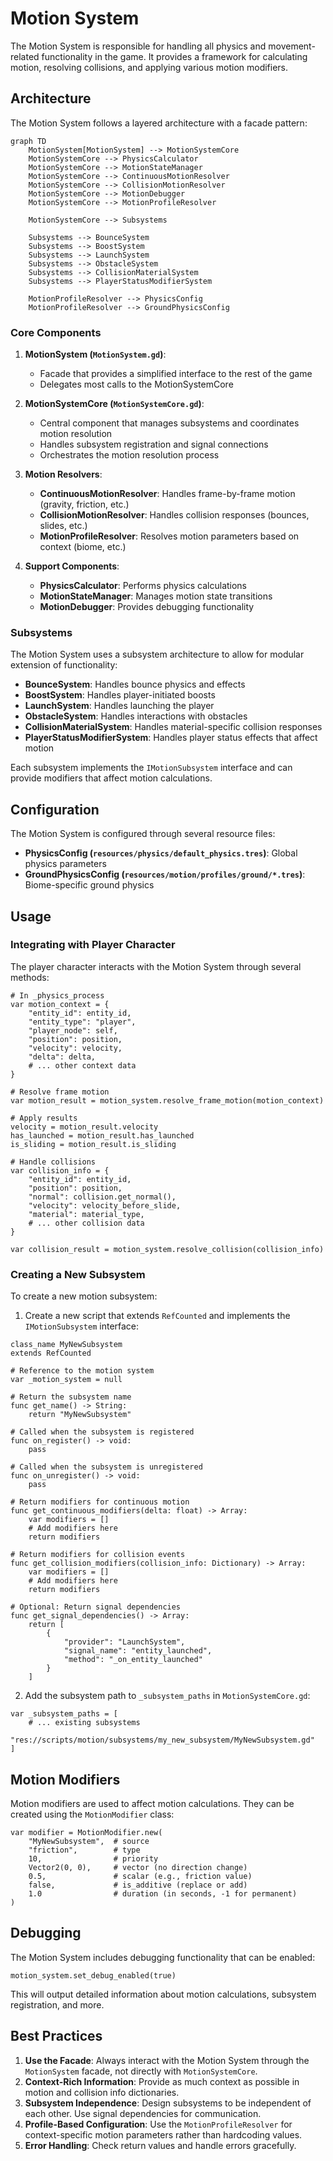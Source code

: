 # Motion System

The Motion System is responsible for handling all physics and movement-related functionality in the game. It provides a framework for calculating motion, resolving collisions, and applying various motion modifiers.

## Architecture

The Motion System follows a layered architecture with a facade pattern:

```mermaid
graph TD
    MotionSystem[MotionSystem] --> MotionSystemCore
    MotionSystemCore --> PhysicsCalculator
    MotionSystemCore --> MotionStateManager
    MotionSystemCore --> ContinuousMotionResolver
    MotionSystemCore --> CollisionMotionResolver
    MotionSystemCore --> MotionDebugger
    MotionSystemCore --> MotionProfileResolver
    
    MotionSystemCore --> Subsystems
    
    Subsystems --> BounceSystem
    Subsystems --> BoostSystem
    Subsystems --> LaunchSystem
    Subsystems --> ObstacleSystem
    Subsystems --> CollisionMaterialSystem
    Subsystems --> PlayerStatusModifierSystem
    
    MotionProfileResolver --> PhysicsConfig
    MotionProfileResolver --> GroundPhysicsConfig
```

### Core Components

1. **MotionSystem (`MotionSystem.gd`)**: 
   - Facade that provides a simplified interface to the rest of the game
   - Delegates most calls to the MotionSystemCore

2. **MotionSystemCore (`MotionSystemCore.gd`)**: 
   - Central component that manages subsystems and coordinates motion resolution
   - Handles subsystem registration and signal connections
   - Orchestrates the motion resolution process

3. **Motion Resolvers**:
   - **ContinuousMotionResolver**: Handles frame-by-frame motion (gravity, friction, etc.)
   - **CollisionMotionResolver**: Handles collision responses (bounces, slides, etc.)
   - **MotionProfileResolver**: Resolves motion parameters based on context (biome, etc.)

4. **Support Components**:
   - **PhysicsCalculator**: Performs physics calculations
   - **MotionStateManager**: Manages motion state transitions
   - **MotionDebugger**: Provides debugging functionality

### Subsystems

The Motion System uses a subsystem architecture to allow for modular extension of functionality:

- **BounceSystem**: Handles bounce physics and effects
- **BoostSystem**: Handles player-initiated boosts
- **LaunchSystem**: Handles launching the player
- **ObstacleSystem**: Handles interactions with obstacles
- **CollisionMaterialSystem**: Handles material-specific collision responses
- **PlayerStatusModifierSystem**: Handles player status effects that affect motion

Each subsystem implements the `IMotionSubsystem` interface and can provide modifiers that affect motion calculations.

## Configuration

The Motion System is configured through several resource files:

- **PhysicsConfig (`resources/physics/default_physics.tres`)**: Global physics parameters
- **GroundPhysicsConfig (`resources/motion/profiles/ground/*.tres`)**: Biome-specific ground physics

## Usage

### Integrating with Player Character

The player character interacts with the Motion System through several methods:

```gdscript
# In _physics_process
var motion_context = {
    "entity_id": entity_id,
    "entity_type": "player",
    "player_node": self,
    "position": position,
    "velocity": velocity,
    "delta": delta,
    # ... other context data
}

# Resolve frame motion
var motion_result = motion_system.resolve_frame_motion(motion_context)

# Apply results
velocity = motion_result.velocity
has_launched = motion_result.has_launched
is_sliding = motion_result.is_sliding

# Handle collisions
var collision_info = {
    "entity_id": entity_id,
    "position": position,
    "normal": collision.get_normal(),
    "velocity": velocity_before_slide,
    "material": material_type,
    # ... other collision data
}

var collision_result = motion_system.resolve_collision(collision_info)
```

### Creating a New Subsystem

To create a new motion subsystem:

1. Create a new script that extends `RefCounted` and implements the `IMotionSubsystem` interface:

```gdscript
class_name MyNewSubsystem
extends RefCounted

# Reference to the motion system
var _motion_system = null

# Return the subsystem name
func get_name() -> String:
    return "MyNewSubsystem"

# Called when the subsystem is registered
func on_register() -> void:
    pass

# Called when the subsystem is unregistered
func on_unregister() -> void:
    pass

# Return modifiers for continuous motion
func get_continuous_modifiers(delta: float) -> Array:
    var modifiers = []
    # Add modifiers here
    return modifiers

# Return modifiers for collision events
func get_collision_modifiers(collision_info: Dictionary) -> Array:
    var modifiers = []
    # Add modifiers here
    return modifiers

# Optional: Return signal dependencies
func get_signal_dependencies() -> Array:
    return [
        {
            "provider": "LaunchSystem",
            "signal_name": "entity_launched",
            "method": "_on_entity_launched"
        }
    ]
```

2. Add the subsystem path to `_subsystem_paths` in `MotionSystemCore.gd`:

```gdscript
var _subsystem_paths = [
    # ... existing subsystems
    "res://scripts/motion/subsystems/my_new_subsystem/MyNewSubsystem.gd"
]
```

## Motion Modifiers

Motion modifiers are used to affect motion calculations. They can be created using the `MotionModifier` class:

```gdscript
var modifier = MotionModifier.new(
    "MyNewSubsystem",  # source
    "friction",        # type
    10,                # priority
    Vector2(0, 0),     # vector (no direction change)
    0.5,               # scalar (e.g., friction value)
    false,             # is_additive (replace or add)
    1.0                # duration (in seconds, -1 for permanent)
)
```

## Debugging

The Motion System includes debugging functionality that can be enabled:

```gdscript
motion_system.set_debug_enabled(true)
```

This will output detailed information about motion calculations, subsystem registration, and more.

## Best Practices

1. **Use the Facade**: Always interact with the Motion System through the `MotionSystem` facade, not directly with `MotionSystemCore`.
2. **Context-Rich Information**: Provide as much context as possible in motion and collision info dictionaries.
3. **Subsystem Independence**: Design subsystems to be independent of each other. Use signal dependencies for communication.
4. **Profile-Based Configuration**: Use the `MotionProfileResolver` for context-specific motion parameters rather than hardcoding values.
5. **Error Handling**: Check return values and handle errors gracefully.
